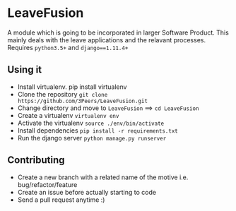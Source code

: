 # LeaveFusion  
  A module which is going to be incorporated in larger Software Product. This mainly deals with the leave applications and the relavant processes. Requires `python3.5+` and `django==1.11.4+`

## Using it  
  * Install virtualenv. pip install virtualenv  
  * Clone the repository `git clone https://github.com/3Peers/LeaveFusion.git`  
  * Change directory and move to `LeaveFusion` ==> `cd LeaveFusion`  
  * Create a virtualenv `virtualenv env`  
  * Activate the virtualenv `source ./env/bin/activate`  
  * Install dependencies `pip install -r requirements.txt`  
  * Run the django server `python manage.py runserver`  

## Contributing  
  * Create a new branch with a related name of the motive i.e. bug/refactor/feature  
  * Create an issue before actually starting to code  
  * Send a pull request anytime :)  
